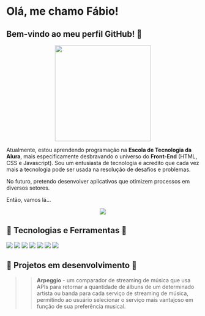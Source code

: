 # Olá, me chamo Fábio! 
## Bem-vindo ao meu perfil GitHub! 👋

<div align="center">

<img src="https://github.com/FabioLiriodev/FabioLiriodev/assets/140852220/611f9d2e-fa5e-4065-a68a-1dd6f7fb9e5b" width=250>

</div>

Atualmente, estou aprendendo programação na **Escola de Tecnologia da Alura**, mais especificamente desbravando o universo do **Front-End** (HTML, CSS e Javascript). Sou um entusiasta de tecnologia e acredito que cada vez mais a tecnologia pode ser usada na resolução de desafios e problemas.

No futuro, pretendo desenvolver aplicativos que otimizem processos em diversos setores.

Então, vamos lá...

<div align="center">
<img src="https://media.tenor.com/330y0opJ25IAAAAM/cat-typing.gif">
</div>

<h2> 🚀 Tecnologias e Ferramentas 🚀 </h2>

<img src="https://img.shields.io/badge/HTML-orange?style=for-the-badge&logo=html5&logoColor=white"> <img src="https://img.shields.io/badge/CSS-blue?&style=for-the-badge&logo=css3&logoColor=white">
<img src="https://img.shields.io/badge/JavaScript-F7DF1E?style=for-the-badge&logo=javascript&logoColor=black">
<img src="https://img.shields.io/badge/OpenAI-white?style=for-the-badge&logo=openai&logoColor=black">
<img src="https://img.shields.io/badge/Figma-black?style=for-the-badge&logo=figma&logoColor=white">
<img src="https://img.shields.io/badge/GitHub-white?style=for-the-badge&logo=github&logoColor=black">
<img src="https://img.shields.io/badge/Git-white?style=for-the-badge&logo=git&logoColor=orange">

<h2> 🚧 Projetos em desenvolvimento 🚧 </h2>

>>**Arpeggio** - um comparador de streaming de música que usa APIs para retornar a quantidade de álbuns de um determinado artista ou banda para cada serviço de streaming de música, permitindo ao usuário selecionar o serviço mais vantajoso em função de sua preferência musical.
